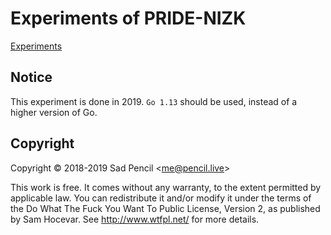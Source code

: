 # Experiments of PRIDE-NIZK

[Experiments](https://github.com/SadPencil/PRIDE-NIZK-Experiments/tree/master/Experiments)

## Notice
This experiment is done in 2019. `Go 1.13` should be used, instead of a higher version of Go.

## Copyright
Copyright © 2018-2019 Sad Pencil &lt;me@pencil.live&gt;

This work is free. It comes without any warranty, to the extent permitted by applicable law. You can redistribute it and/or modify it under the terms of the Do What The Fuck You Want To Public License, Version 2, as published by Sam Hocevar. See http://www.wtfpl.net/ for more details.
